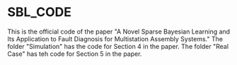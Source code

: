# SBL_CODE
This is the official code of the paper "A Novel Sparse Bayesian Learning and Its Application to Fault Diagnosis for Multistation Assembly Systems."
The folder "Simulation" has the code for Section 4 in the paper.
The folder "Real Case" has teh code for Section 5 in the paper.
